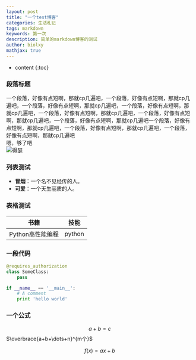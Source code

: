 ```yaml
---
layout: post
title: "一个test博客"
categories: 生活札记
tags: markdown
keywords: 第一次
description: 简单的markdown博客的测试
author: biolxy
mathjax: true
---
```


* content
{:toc}

### 段落标题  
一个段落，好像有点短啊，那就cp几遍吧，一个段落，好像有点短啊，那就cp几遍吧，一个段落，好像有点短啊，那就cp几遍吧，一个段落，好像有点短啊，那就cp几遍吧，一个段落，好像有点短啊，那就cp几遍吧，一个段落，好像有点短啊，那就cp几遍吧，一个段落，好像有点短啊，那就cp几遍吧一个段落，好像有点短啊，那就cp几遍吧，一个段落，好像有点短啊，那就cp几遍吧，一个段落，好像有点短啊，那就cp几遍吧  
嗯，够了吧  
![得瑟](https://ws3.sinaimg.cn/large/6af89bc8gw1f8q3b3qu9xg205z0423yj.gif)

### 列表测试
- **冒烟**：一个名不见经传的人。
- **可爱**：一个天生丽质的人。

### 表格测试  
 
| 书籍 | 技能 |
| ---- | ----|  
| Python高性能编程 | python |  

### 一段代码

```python
@requires_authorization
class SomeClass:
    pass

if __name__ == '__main__':
    # A comment
    print 'hello world'
```

### 一个公式

$$a + b = c$$
$\overbrace{a+b+\dots+n}^{m个}$

$$ f(x) = ax + b $$